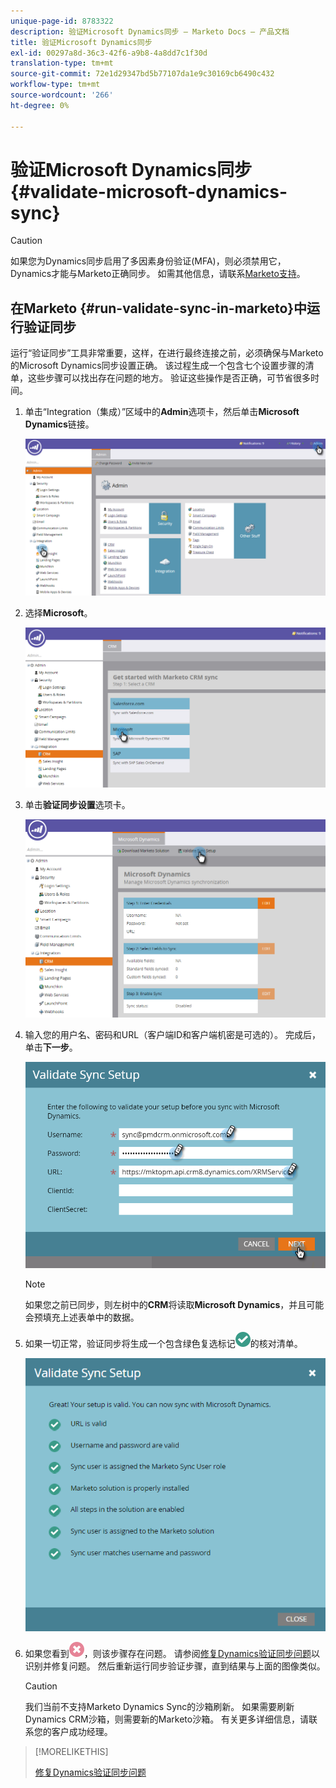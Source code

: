 ```yaml
---
unique-page-id: 8783322
description: 验证Microsoft Dynamics同步 — Marketo Docs — 产品文档
title: 验证Microsoft Dynamics同步
exl-id: 00297a8d-36c3-42f6-a9b8-4a8dd7c1f30d
translation-type: tm+mt
source-git-commit: 72e1d29347bd5b77107da1e9c30169cb6490c432
workflow-type: tm+mt
source-wordcount: '266'
ht-degree: 0%

---
```


# 验证Microsoft Dynamics同步{#validate-microsoft-dynamics-sync}

>[!CAUTION]
>
>如果您为Dynamics同步启用了多因素身份验证(MFA)，则必须禁用它，Dynamics才能与Marketo正确同步。 如需其他信息，请联系[Marketo支持](https://nation.marketo.com/t5/Support/ct-p/Support)。

## 在Marketo {#run-validate-sync-in-marketo}中运行验证同步

运行“验证同步”工具非常重要，这样，在进行最终连接之前，必须确保与Marketo的Microsoft Dynamics同步设置正确。 该过程生成一个包含七个设置步骤的清单，这些步骤可以找出存在问题的地方。 验证这些操作是否正确，可节省很多时间。

1. 单击“Integration（集成）”区域中的&#x200B;**Admin**&#x200B;选项卡，然后单击&#x200B;**Microsoft Dynamics**&#x200B;链接。

   ![](assets/image2015-9-28-16-3a7-3a51.png)

1. 选择&#x200B;**Microsoft**。

   ![](assets/image2015-9-28-16-3a10-3a47.png)

1. 单击&#x200B;**验证同步设置**&#x200B;选项卡。

   ![](assets/image2015-9-28-16-3a11-3a45.png)

1. 输入您的用户名、密码和URL（客户端ID和客户端机密是可选的）。 完成后，单击&#x200B;**下一步**。

   ![](assets/four-1.png)

   >[!NOTE]
   >
   >如果您之前已同步，则左树中的&#x200B;**CRM**&#x200B;将读取&#x200B;**Microsoft Dynamics**，并且可能会预填充上述表单中的数据。

1. 如果一切正常，验证同步将生成一个包含绿色复选标记![—](assets/check.png)的核对清单。

   ![](assets/image2015-9-22-15-3a58-3a12.png)

1. 如果您看到![—](assets/delete.png)，则该步骤存在问题。 请参阅[修复Dynamics验证同步问题](/help/marketo/product-docs/crm-sync/microsoft-dynamics-sync/sync-setup/validate-microsoft-dynamics-sync/fix-dynamics-validation-sync-issues.md)以识别并修复问题。 然后重新运行同步验证步骤，直到结果与上面的图像类似。

   >[!CAUTION]
   >
   >我们当前不支持Marketo Dynamics Sync的沙箱刷新。 如果需要刷新Dynamics CRM沙箱，则需要新的Marketo沙箱。 有关更多详细信息，请联系您的客户成功经理。

>[!MORELIKETHIS]
>
>[修复Dynamics验证同步问题](/help/marketo/product-docs/crm-sync/microsoft-dynamics-sync/sync-setup/validate-microsoft-dynamics-sync/fix-dynamics-validation-sync-issues.md)
